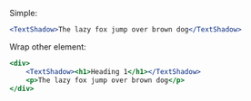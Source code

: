 Simple:
```jsx
<TextShadow>The lazy fox jump over brown dog</TextShadow>
```

Wrap other element:
```jsx
<div>
    <TextShadow><h1>Heading 1</h1></TextShadow>
    <p>The lazy fox jump over brown dog</p>
</div>
```